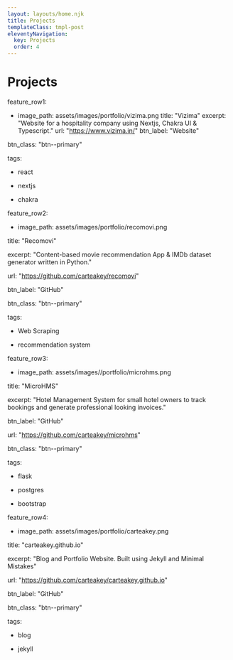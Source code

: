 ```yaml
---
layout: layouts/home.njk
title: Projects
templateClass: tmpl-post
eleventyNavigation:
  key: Projects
  order: 4
---
```


<h1>Projects</h1>



feature_row1:

- image_path: assets/images/portfolio/vizima.png
  title: "Vizima"
  excerpt: "Website for a hospitality company using Nextjs, Chakra UI & Typescript."
  url: "https://www.vizima.in/"
  btn_label: "Website"

btn_class: "btn--primary"

tags:

- react

- nextjs

- chakra

feature_row2:

- image_path: assets/images/portfolio/recomovi.png

title: "Recomovi"

excerpt: "Content-based movie recommendation App & IMDb dataset generator written in Python."

url: "https://github.com/carteakey/recomovi"

btn_label: "GitHub"

btn_class: "btn--primary"

tags:

- Web Scraping

- recommendation system

feature_row3:

- image_path: assets/images//portfolio/microhms.png

title: "MicroHMS"

excerpt: "Hotel Management System for small hotel owners to track bookings and generate professional looking invoices."

btn_label: "GitHub"

url: "https://github.com/carteakey/microhms"

btn_class: "btn--primary"

tags:

- flask

- postgres

- bootstrap

feature_row4:

- image_path: assets/images/portfolio/carteakey.png

title: "carteakey.github.io"

excerpt: "Blog and Portfolio Website. Built using Jekyll and Minimal Mistakes"

url: "https://github.com/carteakey/carteakey.github.io"

btn_label: "GitHub"

btn_class: "btn--primary"

tags:

- blog

- jekyll
